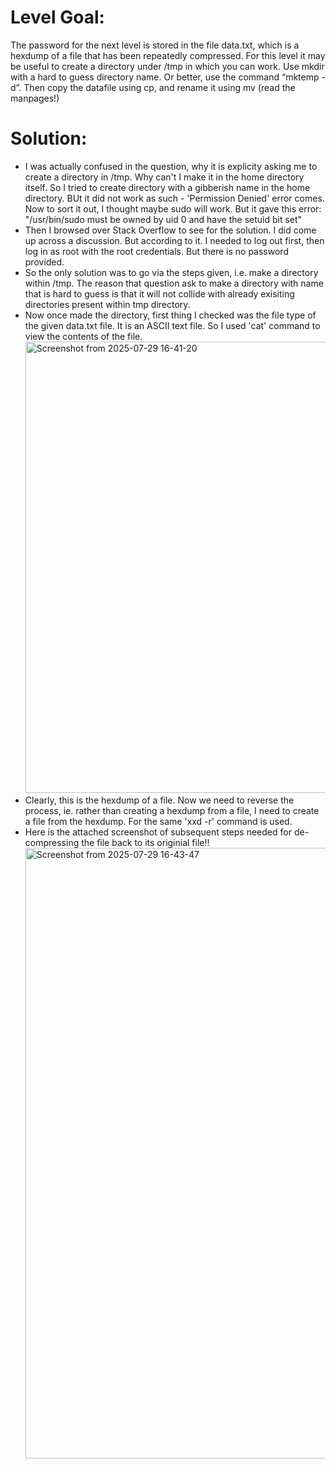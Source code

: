 
# Level Goal:

The password for the next level is stored in the file data.txt, which is a hexdump of a file that has been repeatedly compressed. For this level it may be useful to create a directory under /tmp in which you can work. Use mkdir with a hard to guess directory name. Or better, use the command “mktemp -d”. Then copy the datafile using cp, and rename it using mv (read the manpages!)

# Solution: 

  * I was actually confused in the question, why it is explicity asking me to create a directory in /tmp. Why can't I make it in the home directory itself. So I tried to create directory with a gibberish name in the home directory. BUt it did not work as such - 'Permission Denied' error comes. Now to sort it out, I thought maybe sudo will work. But it gave this error: "/usr/bin/sudo must be owned by uid 0 and have the setuid bit set"
  * Then I browsed over Stack Overflow to see for the solution. I did come up across a discussion. But according to it. I needed to log out first, then log in as root with the root credentials. But there is no password provided.
  * So the only solution was to go via the steps given, i.e. make a directory within /tmp. The reason that question ask to make a directory with name that is hard to guess is that it will not collide with already exisiting directories present within tmp directory.
  * Now once made the directory, first thing I checked was the file type of the given data.txt file. It is an ASCII text file. So I used 'cat' command to view the contents of the file.
          <img width="636" height="722" alt="Screenshot from 2025-07-29 16-41-20" src="https://github.com/user-attachments/assets/51aba4d7-c19c-4ff0-b183-f50d57d3153e" />
  * Clearly, this is the hexdump of a file. Now we need to reverse the process, ie. rather than creating a hexdump from a file, I need to create a file from the hexdump. For the same 'xxd -r' command is used.
  * Here is the attached screenshot of subsequent steps needed for de-compressing the file back to its originial file!!
            <img width="1358" height="977" alt="Screenshot from 2025-07-29 16-43-47" src="https://github.com/user-attachments/assets/e46134fc-531b-4287-9280-f7489812ad19" />

